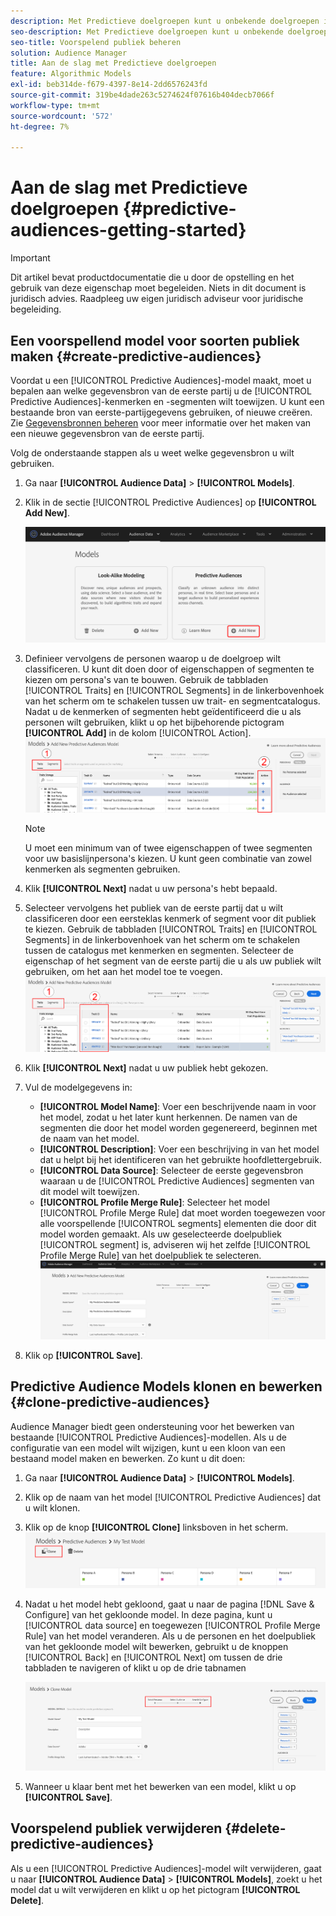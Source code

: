 ```yaml
---
description: Met Predictieve doelgroepen kunt u onbekende doelgroepen in real time indelen in verschillende persona's aan de hand van datawetenschap.
seo-description: Met Predictieve doelgroepen kunt u onbekende doelgroepen in real time indelen in verschillende persona's aan de hand van datawetenschap.
seo-title: Voorspelend publiek beheren
solution: Audience Manager
title: Aan de slag met Predictieve doelgroepen
feature: Algorithmic Models
exl-id: beb314de-f679-4397-8e14-2dd6576243fd
source-git-commit: 319be4dade263c5274624f07616b404decb7066f
workflow-type: tm+mt
source-wordcount: '572'
ht-degree: 7%

---
```


# Aan de slag met Predictieve doelgroepen {#predictive-audiences-getting-started}

>[!IMPORTANT]
>Dit artikel bevat productdocumentatie die u door de opstelling en het gebruik van deze eigenschap moet begeleiden. Niets in dit document is juridisch advies. Raadpleeg uw eigen juridisch adviseur voor juridische begeleiding.

## Een voorspellend model voor soorten publiek maken {#create-predictive-audiences}

Voordat u een [!UICONTROL Predictive Audiences]-model maakt, moet u bepalen aan welke gegevensbron van de eerste partij u de [!UICONTROL Predictive Audiences]-kenmerken en -segmenten wilt toewijzen. U kunt een bestaande bron van eerste-partijgegevens gebruiken, of nieuwe creëren. Zie [Gegevensbronnen beheren](https://experienceleague.adobe.com/docs/audience-manager/user-guide/features/data-sources/manage-datasources.html) voor meer informatie over het maken van een nieuwe gegevensbron van de eerste partij.

Volg de onderstaande stappen als u weet welke gegevensbron u wilt gebruiken.

1. Ga naar **[!UICONTROL Audience Data]** > **[!UICONTROL Models]**.
1. Klik in de sectie [!UICONTROL Predictive Audiences] op **[!UICONTROL Add New]**.

   ![smart-persona-add](assets/predictive-audiences-add.png)

1. Definieer vervolgens de personen waarop u de doelgroep wilt classificeren. U kunt dit doen door of eigenschappen of segmenten te kiezen om persona&#39;s van te bouwen. Gebruik de tabbladen [!UICONTROL Traits] en [!UICONTROL Segments] in de linkerbovenhoek van het scherm om te schakelen tussen uw trait- en segmentcatalogus. Nadat u de kenmerken of segmenten hebt geïdentificeerd die u als personen wilt gebruiken, klikt u op het bijbehorende pictogram **[!UICONTROL Add]** in de kolom [!UICONTROL Action].
   ![smart-persona-select-personas](assets/predictive-audiences-persona.png)
   >[!NOTE]
   >U moet een minimum van of twee eigenschappen of twee segmenten voor uw basislijnpersona&#39;s kiezen. U kunt geen combinatie van zowel kenmerken als segmenten gebruiken.
1. Klik **[!UICONTROL Next]** nadat u uw persona&#39;s hebt bepaald.
1. Selecteer vervolgens het publiek van de eerste partij dat u wilt classificeren door een eersteklas kenmerk of segment voor dit publiek te kiezen. Gebruik de tabbladen [!UICONTROL Traits] en [!UICONTROL Segments] in de linkerbovenhoek van het scherm om te schakelen tussen de catalogus met kenmerken en segmenten. Selecteer de eigenschap of het segment van de eerste partij die u als uw publiek wilt gebruiken, om het aan het model toe te voegen.
   ![smart-persona-select-publiek](assets/predictive-audiences-audience.png)
1. Klik **[!UICONTROL Next]** nadat u uw publiek hebt gekozen.
1. Vul de modelgegevens in:
   * **[!UICONTROL Model Name]**: Voer een beschrijvende naam in voor het model, zodat u het later kunt herkennen. De namen van de segmenten die door het model worden gegenereerd, beginnen met de naam van het model.
   * **[!UICONTROL Description]**: Voer een beschrijving in van het model dat u helpt bij het identificeren van het gebruikte hoofdlettergebruik.
   * **[!UICONTROL Data Source]**: Selecteer de eerste gegevensbron waaraan u de  [!UICONTROL Predictive Audiences] segmenten van dit model wilt toewijzen.
   * **[!UICONTROL Profile Merge Rule]**: Selecteer het model  [!UICONTROL Profile Merge Rule] dat moet worden toegewezen voor alle voorspellende  [!UICONTROL segments] elementen die door dit model worden gemaakt. Als uw geselecteerde doelpubliek [!UICONTROL segment] is, adviseren wij het zelfde [!UICONTROL Profile Merge Rule] van het doelpubliek te selecteren.
      ![voorspellend publiek-sparen](assets/predictive-audiences-save.png)
1. Klik op **[!UICONTROL Save]**.

## Predictive Audience Models klonen en bewerken {#clone-predictive-audiences}

Audience Manager biedt geen ondersteuning voor het bewerken van bestaande [!UICONTROL Predictive Audiences]-modellen. Als u de configuratie van een model wilt wijzigen, kunt u een kloon van een bestaand model maken en bewerken. Zo kunt u dit doen:

1. Ga naar **[!UICONTROL Audience Data]** > **[!UICONTROL Models]**.
2. Klik op de naam van het model [!UICONTROL Predictive Audiences] dat u wilt klonen.
3. Klik op de knop **[!UICONTROL Clone]** linksboven in het scherm.
   ![voorspellend publiek-kloon](assets/predictive-audiences-clone.png)
4. Nadat u het model hebt gekloond, gaat u naar de pagina [!DNL Save & Configure] van het gekloonde model. In deze pagina, kunt u [!UICONTROL data source] en toegewezen [!UICONTROL Profile Merge Rule] van het model veranderen. Als u de personen en het doelpubliek van het gekloonde model wilt bewerken, gebruikt u de knoppen [!UICONTROL Back] en [!UICONTROL Next] om tussen de drie tabbladen te navigeren of klikt u op de drie tabnamen

   ![voorspellend publiek-kloonnavigatie](assets/predictive-audiences-clone-navigate.png)

5. Wanneer u klaar bent met het bewerken van een model, klikt u op **[!UICONTROL Save]**.

## Voorspelend publiek verwijderen {#delete-predictive-audiences}

Als u een [!UICONTROL Predictive Audiences]-model wilt verwijderen, gaat u naar **[!UICONTROL Audience Data]** > **[!UICONTROL Models]**, zoekt u het model dat u wilt verwijderen en klikt u op het pictogram **[!UICONTROL Delete]**.
